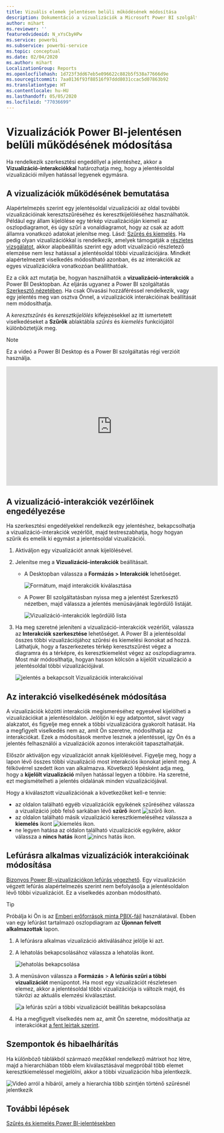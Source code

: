 ```yaml
---
title: Vizuális elemek jelentésen belüli működésének módosítása
description: Dokumentáció a vizualizációk a Microsoft Power BI szolgáltatás jelentéseiben és a Power BI Desktop-jelentésekben előforduló interakcióiról.
author: mihart
ms.reviewer: ''
featuredvideoid: N_xYsCbyHPw
ms.service: powerbi
ms.subservice: powerbi-service
ms.topic: conceptual
ms.date: 02/04/2020
ms.author: mihart
LocalizationGroup: Reports
ms.openlocfilehash: 1d723f3dd67eb5e096622c882b5f538a77666d9e
ms.sourcegitcommit: 7aa0136f93f88516f97ddd8031ccac5d07863b92
ms.translationtype: HT
ms.contentlocale: hu-HU
ms.lasthandoff: 05/05/2020
ms.locfileid: "77036699"
---
```

# <a name="change-how-visuals-interact-in-a-power-bi-report"></a>Vizualizációk Power BI-jelentésen belüli működésének módosítása
Ha rendelkezik szerkesztési engedéllyel a jelentéshez, akkor a **Vizualizáció-interakciókkal** határozhatja meg, hogy a jelentésoldal vizualizációi milyen hatással legyenek egymásra. 

## <a name="introduction-to-visual-interactions"></a>A vizualizációk működésének bemutatása
Alapértelmezés szerint egy jelentésoldal vizualizációi az oldal további vizualizációinak keresztszűréséhez és keresztkijelöléséhez használhatók.
Például egy állam kijelölése egy térkép vizualizációján kiemeli az oszlopdiagramot, és úgy szűri a vonaldiagramot, hogy az csak az adott államra vonatkozó adatokat jelenítse meg.
Lásd: [Szűrés és kiemelés](power-bi-reports-filters-and-highlighting.md). Ha pedig olyan vizualizációkkal is rendelkezik, amelyek támogatják a [részletes vizsgálatot](consumer/end-user-drill.md), akkor alapbeállítás szerint egy adott vizualizáció részletező elemzése nem lesz hatással a jelentésoldal többi vizualizációjára. Mindkét alapértelmezett viselkedés módosítható azonban, és az interakciók az egyes vizualizációkra vonatkozóan beállíthatóak.

Ez a cikk azt mutatja be, hogyan használhatók a **vizualizáció-interakciók** a Power BI Desktopban. Az eljárás ugyanez a Power BI szolgáltatás [Szerkesztő nézetében](service-interact-with-a-report-in-editing-view.md). Ha csak Olvasási hozzáféréssel rendelkezik, vagy egy jelentés meg van osztva Önnel, a vizualizációk interakcióinak beállítását nem módosíthatja.

A *keresztszűrés* és *keresztkijelölés* kifejezésekkel az itt ismertetett viselkedéseket a **Szűrők** ablaktábla *szűrés* és *kiemelés* funkciójától különböztetjük meg.  

> [!NOTE]
> Ez a videó a Power BI Desktop és a Power BI szolgáltatás régi verzióit használja. 
>
>

<iframe width="560" height="315" src="https://www.youtube.com/embed/N_xYsCbyHPw?list=PL1N57mwBHtN0JFoKSR0n-tBkUJHeMP2cP" frameborder="0" allowfullscreen></iframe>


## <a name="enable-the-visual-interaction-controls"></a>A vizualizáció-interakciók vezérlőinek engedélyezése
Ha szerkesztési engedélyekkel rendelkezik egy jelentéshez, bekapcsolhatja a vizualizáció-interakciók vezérlőit, majd testreszabhatja, hogy hogyan szűrik és emelik ki egymást a jelentésoldal vizualizációi. 

1. Aktiváljon egy vizualizációt annak kijelölésével.  
2. Jelenítse meg a **Vizualizáció-interakciók** beállításait.
    

    - A Desktopban válassza a **Formázás > Interakciók** lehetőséget.

        ![Formátum, majd interakciók kiválasztása](media/service-reports-visual-interactions/power-bi-interaction.png)

    - A Power BI szolgáltatásban nyissa meg a jelentést Szerkesztő nézetben, majd válassza a jelentés menüsávjának legördülő listáját.

        ![Vizualizáció-interakciók legördülő lista](media/service-reports-visual-interactions/power-bi-service.png)

3. Ha meg szeretné jeleníteni a vizualizáció-interakciók vezérlőit, válassza az **Interakciók szerkesztése** lehetőséget. A Power BI a jelentésoldal összes többi vizualizációjához szűrési és kiemelési ikonokat ad hozzá. Láthatjuk, hogy a faszerkezetes térkép keresztszűrést végez a diagramra és a térképre, és keresztkiemelést végez az oszlopdiagramra. Most már módosíthatja, hogyan hasson kölcsön a kijelölt vizualizáció a jelentésoldal többi vizualizációjával.
   
    ![jelentés a bekapcsolt Vizualizációk interakcióival](media/service-reports-visual-interactions/power-bi-turn-on.png)


## <a name="change-the-interaction-behavior"></a>Az interakció viselkedésének módosítása
A vizualizációk közötti interakciók megismeréséhez egyesével kijelölheti a vizualizációkat a jelentésoldalon.  Jelöljön ki egy adatpontot, sávot vagy alakzatot, és figyelje meg ennek a többi vizualizációra gyakorolt hatását. Ha a megfigyelt viselkedés nem az, amit Ön szeretne, módosíthatja az interakciókat. Ezek a módosítások mentve lesznek a jelentéssel, így Ön és a jelentés felhasználói a vizualizációk azonos interakcióit tapasztalhatják.


Először aktiváljon egy vizualizációt annak kijelölésével.  Figyelje meg, hogy a lapon lévő összes többi vizualizáció most interakciós ikonokat jelenít meg. A félkövérrel szedett ikon van alkalmazva. Következő lépésként adja meg, hogy a **kijelölt vizualizáció** milyen hatással legyen a többire.  Ha szeretné, ezt megismételheti a jelentés oldalának minden vizualizációjával.

Hogy a kiválasztott vizualizációnak a következőket kell-e tennie:
   
   * az oldalon található egyéb vizualizációk egyikének szűréséhez válassza a vizualizáció jobb felső sarkában lévő **szűrő** ikont ![szűrő ikon](media/service-reports-visual-interactions/power-bi-filter-icon.png).
   * az oldalon található másik vizualizáció keresztkiemeléséhez válassza a **kiemelés** ikont ![kiemelés ikon](media/service-reports-visual-interactions/power-bi-highlight-icon.png).
   * ne legyen hatása az oldalon található vizualizációk egyikére, akkor válassza a **nincs hatás** ikont ![nincs hatás ikon](media/service-reports-visual-interactions/power-bi-no-impact.png).

## <a name="change-the-interactions-of-drillable-visualizations"></a>Lefúrásra alkalmas vizualizációk interakcióinak módosítása
[Bizonyos Power BI-vizualizációkon lefúrás végezhető](consumer/end-user-drill.md). Egy vizualizáción végzett lefúrás alapértelmezés szerint nem befolyásolja a jelentésoldalon lévő többi vizualizációt. Ez a viselkedés azonban módosítható. 

> [!TIP]
> Próbálja ki Ön is az [Emberi erőforrások minta PBIX-fájl](https://download.microsoft.com/download/6/9/5/69503155-05A5-483E-829A-F7B5F3DD5D27/Human%20Resources%20Sample%20PBIX.pbix) használatával. Ebben van egy lefúrást tartalmazó oszlopdiagram az **Újonnan felvett alkalmazottak** lapon.
>

1. A lefúrásra alkalmas vizualizáció aktiválásához jelölje ki azt. 

2. A lehatolás bekapcsolásához válassza a lehatolás ikont.

    ![lehatolás bekapcsolása](media/service-reports-visual-interactions/power-bi-drill-down.png)

2. A menüsávon válassza a **Formázás** > **A lefúrás szűri a többi vizualizációt** menüpontot.  Ha most egy vizualizációt részletesen elemez, akkor a jelentésoldal többi vizualizációja is változik majd, és tükrözi az aktuális elemzési kiválasztást. 

    ![a lefúrás szűri a többi vizualizációt beállítás bekapcsolása](media/service-reports-visual-interactions/power-bi-drill.png)

3. Ha a megfigyelt viselkedés nem az, amit Ön szeretne, módosíthatja az interakciókat [a fent leírtak szerint](#change-the-interaction-behavior).

## <a name="considerations-and-troubleshooting"></a>Szempontok és hibaelhárítás
Ha különböző táblákból származó mezőkkel rendelkező mátrixot hoz létre, majd a hierarchiában több elem kiválasztásával megpróbál több elemet keresztkiemeléssel megjelölni, akkor a többi vizualizáción hiba jelentkezik. 

![Videó arról a hibáról, amely a hierarchia több szintjén történő szűrésnél jelentkezik](media/service-reports-visual-interactions/cross-highlight.gif)
    
## <a name="next-steps"></a>További lépések
[Szűrés és kiemelés Power BI-jelentésekben](power-bi-reports-filters-and-highlighting.md)